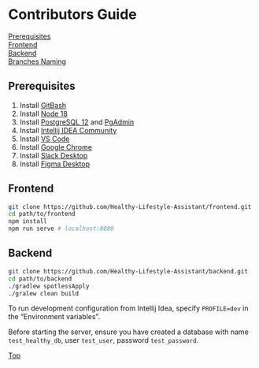 # Contributors Guide

[Prerequisites](#prerequisites)  
[Frontend](#frontend)  
[Backend](#backend)  
[Branches Naming](#branches-naming)  

## Prerequisites

1. Install [GitBash](https://git-scm.com/downloads)
1. Install [Node 18](https://nodejs.org/en/download)
1. Install [PostgreSQL 12](https://www.postgresql.org/download/) and [PgAdmin](https://www.pgadmin.org/download/)
1. Install [Intellij IDEA Community](https://www.jetbrains.com/idea/download)
1. Install [VS Code](https://code.visualstudio.com/download)  
1. Install [Google Chrome](https://www.google.com/chrome/)  
1. Install [Slack Desktop](https://slack.com/downloads/windows)  
1. Install [Figma Desktop](https://www.figma.com/downloads/)  

## Frontend

```sh
git clone https://github.com/Healthy-Lifestyle-Assistant/frontend.git
cd path/to/frontend
npm install
npm run serve # localhost:8080
```

## Backend

```sh
git clone https://github.com/Healthy-Lifestyle-Assistant/backend.git
cd path/to/backend
./gradlew spotlessApply
./gralew clean build
```

To run development configuration from Intellij Idea, specify `PROFILE=dev` in the “Environment variables”.

Before starting the server, ensure you have created a database with name `test_healthy_db`, user `test_user`, password `test_password`.

[Top](#contributors-guide)  
